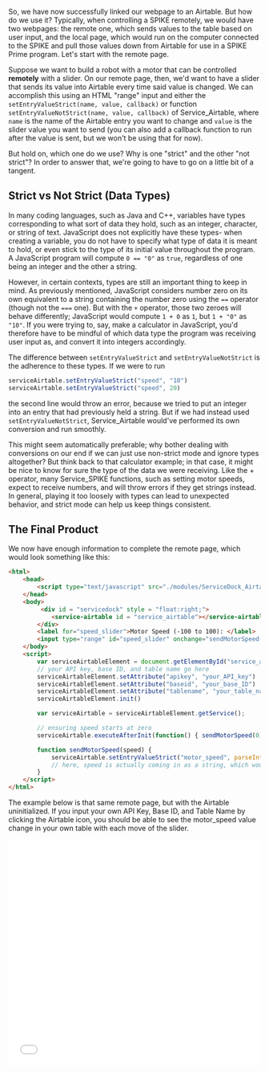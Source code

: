So, we have now successfully linked our webpage to an Airtable. But how do we use it? Typically, when controlling a SPIKE remotely, we would have two webpages: the remote one, which sends values to the table based on user input, and the local page, which would run on the computer connected to the SPIKE and pull those values down from Airtable for use in a SPIKE Prime program. Let's start with the remote page.

Suppose we want to build a robot with a motor that can be controlled **remotely** with a slider. On our remote page, then, we'd want to have a slider that sends its value into Airtable every time said value is changed. We can accomplish this using an HTML "range" input and either the `setEntryValueStrict(name, value, callback)` or function `setEntryValueNotStrict(name, value, callback)` of Service_Airtable, where `name` is the name of the Airtable entry you want to change and `value` is the slider value you want to send (you can also add a callback function to run after the value is sent, but we won't be using that for now). 

But hold on, which one do we use? Why is one "strict" and the other "not strict"? In order to answer that, we're going to have to go on a little bit of a tangent.

## Strict vs Not Strict (Data Types)
In many coding languages, such as Java and C++, variables have types corresponding to what sort of data they hold, such as an integer, character, or string of text. JavaScript does not explicitly have these types- when creating a variable, you do not have to specify what type of data it is meant to hold, or even stick to the type of its initial value throughout the program. A JavaScript program will compute `0 == "0"` as `true`, regardless of one being an integer and the other a string.

However, in certain contexts, types are still an important thing to keep in mind. As previously mentioned, JavaScript considers number zero on its own equivalent to a string containing the number zero using the `==` operator (though not the `===` one). But with the `+` operator, those two zeroes will behave differently; JavaScript would compute `1 + 0` as `1`, but `1 + "0"` as `"10"`. If you were trying to, say, make a calculator in JavaScript, you'd therefore have to be mindful of which data type the program was receiving user input as, and convert it into integers accordingly.

The difference between `setEntryValueStrict` and `setEntryValueNotStrict` is the adherence to these types. If we were to run
```javascript
serviceAirtable.setEntryValueStrict("speed", "10")
serviceAirtable.setEntryValueStrict("speed", 20)
```
the second line would throw an error, because we tried to put an integer into an entry that had previously held a string. But if we had instead used `setEntryValueNotStrict`, Service_Airtable would've performed its own conversion and run smoothly.

This might seem automatically preferable; why bother dealing with conversions on our end if we can just use non-strict mode and ignore types altogether? But think back to that calculator example; in that case, it might be nice to know for sure the type of the data we were receiving. Like the + operator, many Service_SPIKE functions, such as setting motor speeds, expect to receive numbers, and will throw errors if they get strings instead. In general, playing it too loosely with types can lead to unexpected behavior, and strict mode can help us keep things consistent.

## The Final Product
We now have enough information to complete the remote page, which would look something like this:

```html
<html>
    <head>
        <script type="text/javascript" src="./modules/ServiceDock_Airtable.js"></script>
    </head>
    <body>
         <div id = "servicedock" style = "float:right;">
            <service-airtable id = "service_airtable"></service-airtable>
        </div>
        <label for="speed_slider">Motor Speed (-100 to 100): </label>
        <input type="range" id="speed_slider" onchange="sendMotorSpeed(this.value)" min="-100" max="100">
    </body>
    <script>
        var serviceAirtableElement = document.getElementById("service_airtable")
        // your API key, base ID, and table name go here
        serviceAirtableElement.setAttribute("apikey", "your_API_key")
        serviceAirtableElement.setAttribute("baseid", "your_base_ID")
        serviceAirtableElement.setAttribute("tablename", "your_table_name")
        serviceAirtableElement.init()

        var serviceAirtable = serviceAirtableElement.getService();

        // ensuring speed starts at zero
        serviceAirtable.executeAfterInit(function() { sendMotorSpeed(0)} )

        function sendMotorSpeed(speed) {
            serviceAirtable.setEntryValueStrict("motor_speed", parseInt(speed)) 
            // here, speed is actually coming in as a string, which would be a problem when trying to send it into a motor, hence the use of the built-in JavaScript function "parseInt" to convert it into an integer
        }
    </script>
</html>
```

The example below is that same remote page, but with the Airtable uninitialized. If you input your own API Key, Base ID, and Table Name by clicking the Airtable icon, you should be able to see the motor_speed value change in your own table with each move of the slider.
<iframe id="remote-example-result" width="100%" height="450" frameborder="0" src="servicedock_airtableSimpleRemote.html"></iframe>